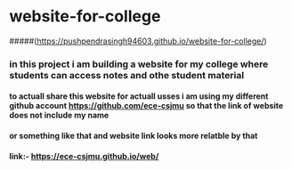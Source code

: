 # website-for-college 
#####(https://pushpendrasingh94603.github.io/website-for-college/)
### in this project i am building a website for my college where students can access notes and othe student material

#### to actuall share this website for actuall usses i am using my different github account https://github.com/ece-csjmu so that the link of website does not include my name 
#### or something like that and website link looks more relatble by that 
#### link:- https://ece-csjmu.github.io/web/
